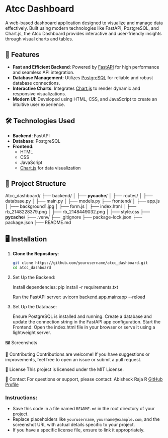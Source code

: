 # Atcc Dashboard

A web-based dashboard application designed to visualize and manage data effectively. Built using modern technologies like FastAPI, PostgreSQL, and Chart.js, the Atcc Dashboard provides interactive and user-friendly insights through visual charts and tables.

## 🚀 Features

- **Fast and Efficient Backend**: Powered by [FastAPI](https://fastapi.tiangolo.com/) for high performance and seamless API integration.
- **Database Management**: Utilizes [PostgreSQL](https://www.postgresql.org/) for reliable and robust database connections.
- **Interactive Charts**: Integrates [Chart.js](https://www.chartjs.org/) to render dynamic and responsive visualizations.
- **Modern UI**: Developed using HTML, CSS, and JavaScript to create an intuitive user experience.

## 🛠️ Technologies Used

- **Backend**: FastAPI
- **Database**: PostgreSQL
- **Frontend**: 
  - HTML
  - CSS
  - JavaScript
  - [Chart.js](https://www.chartjs.org/) for data visualization

## 📂 Project Structure

Atcc_dashboard/
├── backend/
│   ├── __pycache__/
│   ├── routes/
│   ├── database.py
│   ├── main.py
│   ├── models.py
├── frontend/
│   ├── app.js
│   ├── background1.jpg
│   ├── form.js
│   ├── index.html
│   ├── rb_2148228379.png
│   ├── rb_2148449032.png
│   ├── style.css
├── __pycache__/
├── .venv/
├── .gitignore
├── package-lock.json
├── package.json
├── README.md


## 🖥️ Installation

1. **Clone the Repository**:
   ```bash
   git clone https://github.com/yourusername/atcc_dashboard.git
   cd atcc_dashboard

2. Set Up the Backend:

   Install dependencies:
      pip install -r requirements.txt

   Run the FastAPI server:
      uvicorn backend.app.main:app --reload

3. Set Up the Database:

   Ensure PostgreSQL is installed and running.
   Create a database and update the connection string in the FastAPI app configuration.
   Start the Frontend: Open the index.html file in your browser or serve it using a lightweight server.

🖼️ Screenshots


🤝 Contributing
Contributions are welcome! If you have suggestions or improvements, feel free to open an issue or submit a pull request.

📄 License
This project is licensed under the MIT License.

📧 Contact
For questions or support, please contact:
Abisheck Raja R
[GitHub Profile](https://github.com/Abisheck2510)



### Instructions:
- Save this code in a file named `README.md` in the root directory of your project.
- Replace placeholders like `yourusername`, `yourname@example.com`, and the screenshot URL with actual details specific to your project. 
- If you have a specific license file, ensure to link it appropriately.


